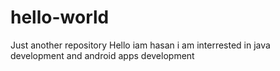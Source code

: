 # hello-world
Just another repository
Hello iam hasan i am interrested in java development and android apps development 
